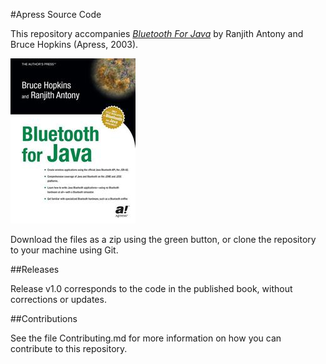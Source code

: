 #Apress Source Code

This repository accompanies [*Bluetooth For Java*](http://www.apress.com/9781590590782) by Ranjith Antony and Bruce Hopkins (Apress, 2003).

![Cover image](9781590590782.jpg)

Download the files as a zip using the green button, or clone the repository to your machine using Git.

##Releases

Release v1.0 corresponds to the code in the published book, without corrections or updates.

##Contributions

See the file Contributing.md for more information on how you can contribute to this repository.
